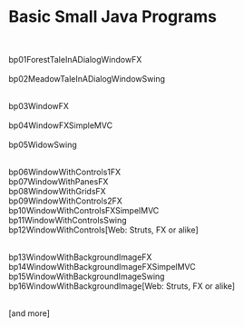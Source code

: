﻿# Basic Small Java Programs

<br>

bp01ForestTaleInADialogWindowFX<br>		
bp02MeadowTaleInADialogWindowSwing<br><br>	

bp03WindowFX<br>				
bp04WindowFXSimpleMVC<br> 			
bp05WidowSwing<br><br>				

bp06WindowWithControls1FX<br>
bp07WindowWithPanesFX<br>
bp08WindowWithGridsFX<br>
bp09WindowWithControls2FX<br>
bp10WindowWithControlsFXSimpelMVC<br>
bp11WindowWithControlsSwing<br>
bp12WindowWithControls[Web: Struts, FX or alike]<br><br>

bp13WindowWithBackgroundImageFX<br>
bp14WindowWithBackgroundImageFXSimpelMVC<br>
bp15WindowWithBackgroundImageSwing<br>
bp16WindowWithBackgroundImage[Web: Struts, FX or alike]<br><br>


[and more]
